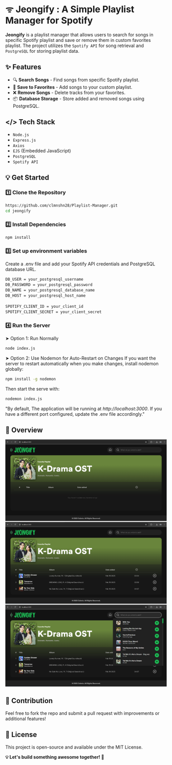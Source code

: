 # ᯤ Jeongify :  A Simple Playlist Manager for Spotify
**Jeongify** is a playlist manager that allows users to search for songs in specific Spotify playlist and save or remove them in custom favorites playlist. The project utilizes the `Spotify API` for song retrieval and `PostgreSQL` for storing playlist data.

## ✨ Features
  - 🔍 **Search Songs** - Find songs from specific Spotify playlist.
  - 📌 **Save to Favorites** - Add songs to your custom playlist.
  - ❌ **Remove Songs** - Delete tracks from your favorites.
  - 📦 **Database Storage** - Store added and removed songs using PostgreSQL.

## </> Tech Stack
  - `Node.js`
  - `Express.js`
  - `Axios`
  - `EJS` (Embedded JavaScript)
  - `PostgreSQL`
  - `Spotify API`
 
## 💡 Get Started
### 1️⃣ Clone the Repository
```bash
https://github.com/clmnshn28/Playlist-Manager.git
cd jeongify
```
### 2️⃣ Install Dependencies
```bash
npm install
```
### 3️⃣ Set up environment variables
Create a .env file and add your Spotify API credentials and PostgreSQL database URL.
```bash
DB_USER = your_postgresql_username
DB_PASSWORD = your_postgresql_password
DB_NAME = your_postgresql_database_name
DB_HOST = your_postgresql_host_name

SPOTIFY_CLIENT_ID = your_client_id
SPOTIFY_CLIENT_SECRET = your_client_secret
```
### 4️⃣ Run the Server
➤ Option 1: Run Normally
``` bash
node index.js
```
➤ Option 2: Use Nodemon for Auto-Restart on Changes
If you want the server to restart automatically when you make changes, install nodemon globally:
```bash
npm install -g nodemon
```
Then start the serve with:
```bash
nodemon index.js
```
"By default, The application will be running at *http://localhost:3000*. If you have a different port configured, update the .env file accordingly."

## 🔎 Overview
![Image 1](public/images/readme_cover1.png)
![Image 1](public/images/readme_cover2.png)
![Image 1](public/images/readme_cover3.png)


## 🤝 Contribution
Feel free to fork the repo and submit a pull request with improvements or additional features!

## 🪪 License
This project is open-source and available under the MIT License.

**💡 Let's build something awesome together! 🚀**


